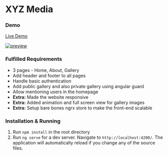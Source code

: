 # XYZ Media

### Demo
[Live Demo](https://xyz-media-vignesh.netlify.app/)

[![preview](https://img.youtube.com/vi/XJcDMvvYaTA/0.jpg)](https://www.youtube.com/watch?v=XJcDMvvYaTA)

### Fulfilled Requirements
- 3 pages - Home, About, Gallery
- Add header and footer to all pages
- Handle basic authentication
- Add public gallery and also private gallery using angular guard
- Allow mentioning users in the homepage
- **Extra:** Made the website responsive
- **Extra:** Added animation and full screen view for gallery images
- **Extra:** Setup bare bones ngrx store to make the front-end scalable

### Installation & Running
1. Run `npm install` in the root directory
2. Run `ng serve` for a dev server. Navigate to `http://localhost:4200/`. The application will automatically reload if you change any of the source files.
